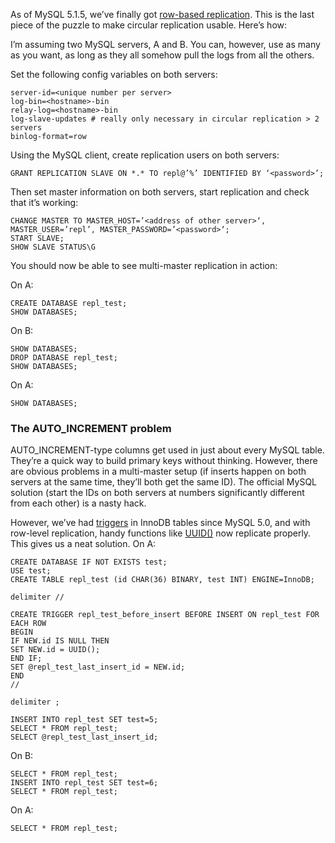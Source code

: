 <!--# set var="title" value="Finally, sane MySQL clustering" -->
<!--# set var="date" value="2006-01-24" -->

<!--# include file="include/top.html" -->

As of MySQL 5.1.5, we’ve finally got [row-based replication](http://dev.mysql.com/doc/refman/5.1/en/replication-row-based.html). This is the last piece of the puzzle to make circular replication usable. Here’s how:

I’m assuming two MySQL servers, A and B. You can, however, use as many as you want, as long as they all somehow pull the logs from all the others.

Set the following config variables on both servers:

	server-id=<unique number per server>
	log-bin=<hostname>-bin
	relay-log=<hostname>-bin
	log-slave-updates # really only necessary in circular replication > 2 servers
	binlog-format=row

Using the MySQL client, create replication users on both servers:

	GRANT REPLICATION SLAVE ON *.* TO repl@’%’ IDENTIFIED BY ‘<password>’;

Then set master information on both servers, start replication and check that it’s working:

	CHANGE MASTER TO MASTER_HOST=’<address of other server>‘, MASTER_USER=’repl’, MASTER_PASSWORD=’<password>‘;
	START SLAVE;
	SHOW SLAVE STATUS\G

You should now be able to see multi-master replication in action:

On A:

	CREATE DATABASE repl_test;
	SHOW DATABASES;

On B:

	SHOW DATABASES;
	DROP DATABASE repl_test;
	SHOW DATABASES;

On A:

	SHOW DATABASES;

### The AUTO\_INCREMENT problem

AUTO\_INCREMENT-type columns get used in just about every MySQL table. They’re a quick way to build primary keys without thinking. However, there are obvious problems in a multi-master setup (if inserts happen on both servers at the same time, they’ll both get the same ID). The official MySQL solution (start the IDs on both servers at numbers significantly different from each other) is a nasty hack.

However, we’ve had [triggers](http://dev.mysql.com/doc/refman/5.1/en/triggers.html) in InnoDB tables since MySQL 5.0, and with row-level replication, handy functions like [UUID()](http://dev.mysql.com/doc/refman/5.1/en/miscellaneous-functions.html#id2906147) now replicate properly. This gives us a neat solution. On A:

	CREATE DATABASE IF NOT EXISTS test;
	USE test;
	CREATE TABLE repl_test (id CHAR(36) BINARY, test INT) ENGINE=InnoDB;

	delimiter //

	CREATE TRIGGER repl_test_before_insert BEFORE INSERT ON repl_test FOR EACH ROW
	BEGIN
	IF NEW.id IS NULL THEN
	SET NEW.id = UUID();
	END IF;
	SET @repl_test_last_insert_id = NEW.id;
	END
	//

	delimiter ;

	INSERT INTO repl_test SET test=5;
	SELECT * FROM repl_test;
	SELECT @repl_test_last_insert_id;

On B:

	SELECT * FROM repl_test;
	INSERT INTO repl_test SET test=6;
	SELECT * FROM repl_test;

On A:

	SELECT * FROM repl_test;

<!--# include file="include/bottom.html" -->
